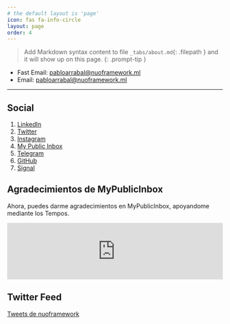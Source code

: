 ```yaml
---
# the default layout is 'page'
icon: fas fa-info-circle
layout: page
order: 4
---
```


> Add Markdown syntax content to file `_tabs/about.md`{: .filepath } and it will show up on this page.
{: .prompt-tip }


* Fast Email: [pabloarrabal@nuoframework.ml](https://mypublicinbox.com/Nuoframework)
* Email: [pabloarrabal@nuoframework.ml](mailto:pabloarrabal@nuoframework.ml)

---

<head>
<script src="https://challenges.cloudflare.com/turnstile/v0/api.js" async defer></script>
</head>

## Social

1. [LinkedIn](https://linkedin.com/in/pabloarrabal)
2. [Twitter](https://twitter.com/nuoframework)
3. [Instagram](https://instagram.com/nuoframework)
4. [My Public Inbox](https://mypublicinbox.com/Nuoframework)
5. [Telegram](https://t.me/nuoframework)
6. [GitHub](https://github.com/nuoframework)
7. [Signal](https://signal.group/#CjQKINPmOdSQwOSPdpPOSLg_24qooi4iKiUDtEwwnw0T6yetEhATA5M3xP5-8YbF16fus7Kj)

## Agradecimientos de MyPublicInbox

Ahora, puedes darme agradecimientos en MyPublicInbox, apoyandome mediante los Tempos.

<iframe src="https://mypublicinbox.com/bmac.html?profile=nuoframework" style="width: 100%; height: 132px; border: none"></iframe>

## Twitter Feed

<a class="twitter-timeline" href="https://twitter.com/nuoframework?ref_src=twsrc%5Etfw">Tweets de nuoframework</a> <script async src="https://platform.twitter.com/widgets.js" charset="utf-8"></script>
